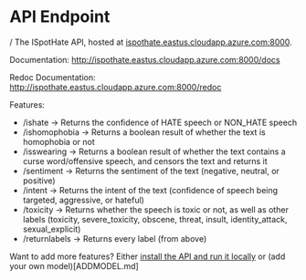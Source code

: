 # API Endpoint
/
The ISpotHate API, hosted at [ispothate.eastus.cloudapp.azure.com:8000](http://ispothate.eastus.cloudapp.azure.com:8000). 

Documentation: http://ispothate.eastus.cloudapp.azure.com:8000/docs

Redoc Documentation: http://ispothate.eastus.cloudapp.azure.com:8000/redoc

Features: 
- /ishate -> Returns the confidence of HATE speech or NON_HATE speech
- /ishomophobia -> Returns a boolean result of whether the text is homophobia or not
- /isswearing -> Returns a boolean result of whether the text contains a curse word/offensive speech, and censors the text and returns it
- /sentiment -> Returns the sentiment of the text (negative, neutral, or positive)
- /intent -> Returns the intent of the text (confidence of speech being targeted, aggressive, or hateful)
- /toxicity -> Returns whether the speech is toxic or not, as well as other labels (toxicity, severe_toxicity, obscene, threat, insult, identity_attack, sexual_explicit)
- /returnlabels -> Returns every label (from above)

Want to add more features? Either [install the API and run it locally](SETUP.md) or (add your own model)[ADDMODEL.md]

